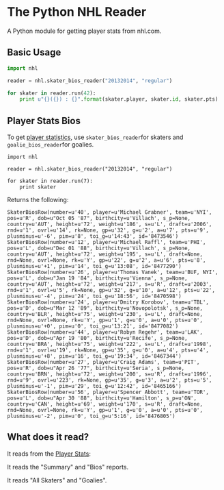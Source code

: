 The Python NHL Reader
======================

A Python module for getting player stats from nhl.com. 


## Basic Usage

```python
import nhl

reader = nhl.skater_bios_reader("20132014", "regular")

for skater in reader.run(42):
    print u"{}({}) : {}".format(skater.player, skater.id, skater.pts)
```        


## Player Stats Bios

To get [player statistics](http://www.nhl.com/ice/playerstats.htm?season=20132014&gameType=2&team=&position=S&country=&status=&viewName=bios#), use ```skater_bios_reader```for skaters and ```goalie_bios_reader```for goalies.  


```
import nhl

reader = nhl.skater_bios_reader("20132014", "regular")

for skater in reader.run(7):
    print skater

``` 
Returns the following:
```
SkaterBiosRow(number=u'40', player=u'Michael Grabner', team=u'NYI', pos=u'R', dob=u"Oct 05 '87", birthcity=u'Villach', s_p=None, country=u'AUT', height=u'72', weight=u'186', s=u'L', draft=u'2006', rnd=u'1', ovrl=u'14', rk=None, gp=u'32', g=u'2', a=u'7', pts=u'9', plusminus=u'-6', pim=u'8', toi_g=u'14:43', id='8473546')
SkaterBiosRow(number=u'12', player=u'Michael Raffl', team=u'PHI', pos=u'L', dob=u"Dec 01 '88", birthcity=u'Villach', s_p=None, country=u'AUT', height=u'72', weight=u'195', s=u'L', draft=None, rnd=None, ovrl=None, rk=u'Y', gp=u'22', g=u'2', a=u'6', pts=u'8', plusminus=u'+1', pim=u'14', toi_g=u'13:08', id='8477290')
SkaterBiosRow(number=u'26', player=u'Thomas Vanek', team=u'BUF, NYI', pos=u'L', dob=u"Jan 19 '84", birthcity=u'Vienna', s_p=None, country=u'AUT', height=u'72', weight=u'217', s=u'R', draft=u'2003', rnd=u'1', ovrl=u'5', rk=None, gp=u'32', g=u'10', a=u'12', pts=u'22', plusminus=u'-4', pim=u'24', toi_g=u'18:56', id='8470598')
SkaterBiosRow(number=u'24', player=u'Dmitry Korobov', team=u'TBL', pos=u'D', dob=u"Mar 12 '89", birthcity=u'Novopolotsk', s_p=None, country=u'BLR', height=u'75', weight=u'230', s=u'L', draft=None, rnd=None, ovrl=None, rk=u'Y', gp=u'1', g=u'0', a=u'0', pts=u'0', plusminus=u'+0', pim=u'0', toi_g=u'13:21', id='8477082')
SkaterBiosRow(number=u'44', player=u'Robyn Regehr', team=u'LAK', pos=u'D', dob=u"Apr 19 '80", birthcity=u'Recife', s_p=None, country=u'BRA', height=u'75', weight=u'222', s=u'L', draft=u'1998', rnd=u'1', ovrl=u'19', rk=None, gp=u'35', g=u'0', a=u'4', pts=u'4', plusminus=u'+8', pim=u'16', toi_g=u'19:34', id='8467344')
SkaterBiosRow(number=u'27', player=u'Craig Adams', team=u'PIT', pos=u'R', dob=u"Apr 26 '77", birthcity=u'Seria', s_p=None, country=u'BRN', height=u'72', weight=u'200', s=u'R', draft=u'1996', rnd=u'9', ovrl=u'223', rk=None, gp=u'35', g=u'3', a=u'2', pts=u'5', plusminus=u'-1', pim=u'29', toi_g=u'12:42', id='8465166')
SkaterBiosRow(number=u'56', player=u'Spencer Abbott', team=u'TOR', pos=u'L', dob=u"Apr 30 '88", birthcity=u'Hamilton', s_p=u'ON', country=u'CAN', height=u'69', weight=u'170', s=u'R', draft=None, rnd=None, ovrl=None, rk=u'Y', gp=u'1', g=u'0', a=u'0', pts=u'0', plusminus=u'-2', pim=u'0', toi_g=u'5:16', id='8476805')
```





## What does it read? 

It reads from the [Player Stats](http://www.nhl.com/ice/playerstats.htm?season=20122013&gameType=2&team=&position=S&country=&status=&viewName=summary): 

It reads the "Summary" and "Bios" reports. 

It reads "All Skaters" and "Goalies". 


